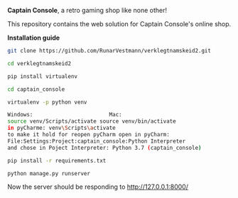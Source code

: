 **Captain Console**, a retro gaming shop like none other!

This repository contains the web solution for Captain Console's online shop.

**Installation guide**

```bash
git clone https://github.com/RunarVestmann/verklegtnamskeid2.git
```

```bash
cd verklegtnamskeid2
```

```bash
pip install virtualenv
```

```bash
cd captain_console
```

```bash
virtualenv -p python venv
```

```bash
Windows:                        Mac:
source venv/Scripts/activate source venv/bin/activate
in pyCharme: venv\Scripts\activate
to make it hold for reopen pyCharm open in pyCharm: 
File:Settings:Project:captain_console:Python Interpreter 
and chose in Poject Interpreter: Python 3.7 (captain_console)
```

```bash
pip install -r requirements.txt
```

```bash
python manage.py runserver
```

Now the server should be responding to http://127.0.0.1:8000/
